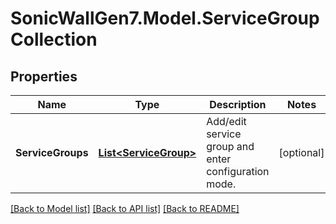 # SonicWallGen7.Model.ServiceGroupCollection

## Properties

Name | Type | Description | Notes
------------ | ------------- | ------------- | -------------
**ServiceGroups** | [**List&lt;ServiceGroup&gt;**](ServiceGroup.md) | Add/edit service group and enter configuration mode. | [optional] 

[[Back to Model list]](../README.md#documentation-for-models) [[Back to API list]](../README.md#documentation-for-api-endpoints) [[Back to README]](../README.md)

